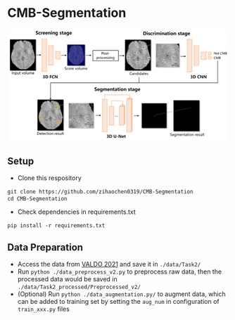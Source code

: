 # CMB-Segmentation
![Framework](./figure/framework_overall.png)

## Setup
* Clone this respository
```
git clone https://github.com/zihaochen0319/CMB-Segmentation
cd CMB-Segmentation
```
* Check dependencies in requirements.txt
```
pip install -r requirements.txt
```

## Data Preparation
* Access the data from [VALDO 2021](https://valdo.grand-challenge.org/Description/) and save it in ```./data/Task2/```
* Run ```python ./data_preprocess_v2.py``` to preprocess raw data, then the processed data would be saved in ```./data/Task2_processed/Preprocessed_v2/```
* (Optional) Run ```python ./data_augmentation.py/``` to augment data, which can be added to training set by setting the ```aug_num``` in configuration of ```train_xxx.py``` files
